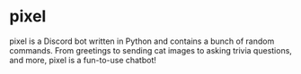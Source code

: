 # pixel
pixel is a Discord bot written in Python and contains a bunch of random commands. From greetings to sending cat images to asking trivia questions, and more, pixel is a fun-to-use chatbot!
